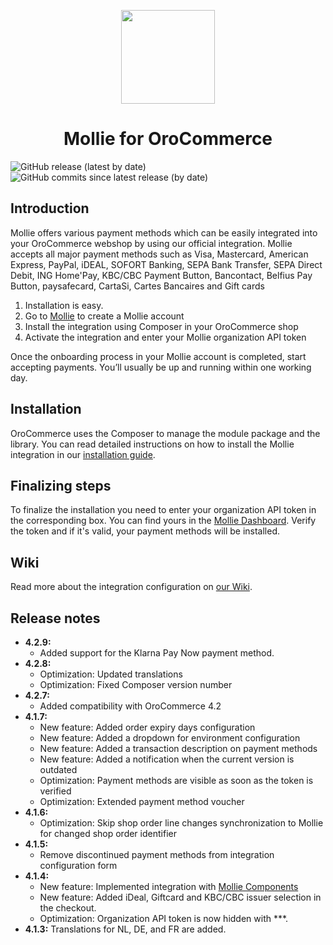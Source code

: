 <p align="center">
  <img src="https://repository-images.githubusercontent.com/39599498/cc516500-7166-11e9-9813-8806d8943e3b" width="150"/>
</p>
<h1 align="center">Mollie for OroCommerce</h1>

![GitHub release (latest by date)](https://img.shields.io/github/v/release/mollie/orocommerce)   ![GitHub commits since latest release (by date)](https://img.shields.io/github/commits-since/mollie/orocommerce/latest)

## Introduction

Mollie offers various payment methods which can be easily integrated into your OroCommerce webshop by using our official integration. Mollie accepts all major payment methods such as Visa, Mastercard, American Express, PayPal, iDEAL, SOFORT Banking, SEPA Bank Transfer, SEPA Direct Debit, ING Home'Pay, KBC/CBC Payment Button, Bancontact, Belfius Pay Button, paysafecard, CartaSi, Cartes Bancaires and Gift cards

1.  Installation is easy.
2.  Go to  [Mollie](https://www.mollie.com/signup/)  to create a Mollie account
3.  Install the integration using Composer in your OroCommerce shop
4.  Activate the integration and enter your Mollie organization API token

Once the onboarding process in your Mollie account is completed, start accepting payments. You’ll usually be up and running within one working day.   

## Installation
OroCommerce uses the Composer to manage the module package and the library. You can read detailed instructions on how to install the Mollie integration in our [installation guide](https://github.com/logeecom/orocommerce/wiki/Installation-and-setup).

## Finalizing steps
To finalize the installation you need to enter your organization API token in the corresponding box. You can find yours in the [Mollie Dashboard](https://www.mollie.com/dashboard/payments). Verify the token and if it's valid, your payment methods will be installed.

## Wiki
Read more about the integration configuration on [our Wiki](https://github.com/mollie/orocommerce/wiki).

## Release notes
 - **4.2.9:**
   - Added support for the Klarna Pay Now payment method.
 - **4.2.8:**
   - Optimization: Updated translations
   - Optimization: Fixed Composer version number   
 - **4.2.7:**
   - Added compatibility with OroCommerce 4.2
 - **4.1.7:**
   - New feature: Added order expiry days configuration
   - New feature: Added a dropdown for environment configuration
   - New feature: Added a transaction description on payment methods
   - New feature: Added a notification when the current version is outdated
   - Optimization: Payment methods are visible as soon as the token is verified
   - Optimization: Extended payment method voucher
 - **4.1.6:**
   - Optimization: Skip shop order line changes synchronization to Mollie for changed shop order identifier 
 - **4.1.5:**
   - Remove discontinued payment methods from integration configuration form
 - **4.1.4:** 
   - New feature: Implemented integration with [Mollie Components](https://docs.mollie.com/guides/mollie-components/overview)
   - New feature: Added iDeal, Giftcard and KBC/CBC issuer selection in the checkout.
   - Optimization: Organization API token is now hidden with ***.
 - **4.1.3:** Translations for NL, DE, and FR are added.